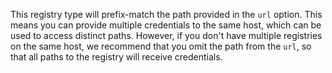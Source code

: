 This registry type will prefix-match the path provided in the `url` option. This means you can provide multiple credentials to the same host, which can be used to access distinct paths. However, if you don't have multiple registries on the same host, we recommend that you omit the path from the `url`, so that all paths to the registry will receive credentials.
